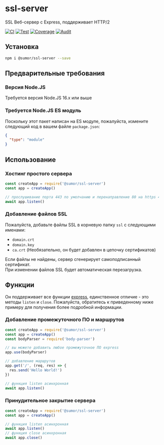 # ssl-server

SSL Веб-сервер с Express, поддерживает HTTP/2

[![CI](https://github.com/sumor-cloud/ssl-server/actions/workflows/ci.yml/badge.svg)](https://github.com/sumor-cloud/ssl-server/actions/workflows/ci.yml)
[![Test](https://github.com/sumor-cloud/ssl-server/actions/workflows/ut.yml/badge.svg)](https://github.com/sumor-cloud/ssl-server/actions/workflows/ut.yml)
[![Coverage](https://github.com/sumor-cloud/ssl-server/actions/workflows/coverage.yml/badge.svg)](https://github.com/sumor-cloud/ssl-server/actions/workflows/coverage.yml)
[![Audit](https://github.com/sumor-cloud/ssl-server/actions/workflows/audit.yml/badge.svg)](https://github.com/sumor-cloud/ssl-server/actions/workflows/audit.yml)

## Установка

```bash
npm i @sumor/ssl-server --save
```

## Предварительные требования

### Версия Node.JS

Требуется версия Node.JS 16.x или выше

### Требуется Node.JS ES модуль

Поскольку этот пакет написан на ES модуле,
пожалуйста, измените следующий код в вашем файле `package.json`:

```json
{
  "type": "module"
}
```

## Использование

### Хостинг простого сервера

```javascript
const createApp = require('@sumor/ssl-server')
const app = createApp()

// прослушивание порта 443 по умолчанию и перенаправление 80 на https 443
await app.listen()
```

### Добавление файлов SSL

Пожалуйста, добавьте файлы SSL в корневую папку `ssl` с следующими именами:

- `domain.crt`
- `domain.key`
- `ca.crt` (Необязательно, он будет добавлен в цепочку сертификатов)

Если файлы не найдены, сервер сгенерирует самоподписанный сертификат.  
При изменении файлов SSL будет автоматическая перезагрузка.

## Функции

Он поддерживает все функции [express](https://www.npmjs.com/package/express), единственное отличие - это методы `listen` и `close`. Пожалуйста, обратитесь к приведенному ниже примеру для получения более подробной информации.

### Добавление промежуточного ПО и маршрутов

```javascript
const createApp = require('@sumor/ssl-server')
const app = createApp()
const bodyParser = require('body-parser')

// вы можете добавить любое промежуточное ПО express
app.use(bodyParser)

// добавление маршрутов
app.get('/', (req, res) => {
  res.send('Hello World!')
})

// функция listen асинхронная
await app.listen()
```

### Принудительное закрытие сервера

```javascript
const createApp = require('@sumor/ssl-server')
const app = createApp()

// функция listen асинхронная
await app.listen()
// функция close асинхронная
await app.close()
```
